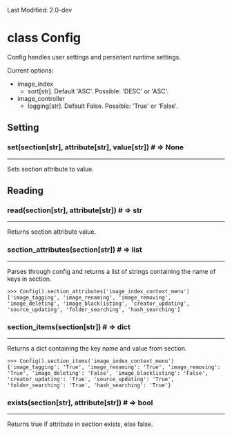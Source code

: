 Last Modified: 2.0-dev

# class Config

Config handles user settings and persistent runtime settings.

Current options:

- image_index
  - sort[str]. Default 'ASC'. Possible: 'DESC' or 'ASC'.
- image_controller
  - logging[str]. Default False. Possible: 'True' or 'False'.

## Setting

### set(section[str], attribute[str], value[str]) # => None

---

Sets section attribute to value.

## Reading

### read(section[str], attribute[str]) # => str

---

Returns section attribute value.

### section_attributes(section[str]) # => list

---

Parses through config and returns a list of strings containing the name of keys in section.

```
>>> Config().section_attributes('image_index_context_menu')
['image_tagging', 'image_renaming', 'image_removing', 'image_deleting', 'image_blacklisting', 'creator_updating', 'source_updating', 'folder_searching', 'hash_searching']
```

### section_items(section[str]) # => dict

---

Returns a dict containing the key name and value from section.

```
>>> Config().section_items('image_index_context_menu')
{'image_tagging': 'True', 'image_renaming': 'True', 'image_removing': 'True', 'image_deleting': 'False', 'image_blacklisting': 'False', 'creator_updating': 'True', 'source_updating': 'True', 'folder_searching': 'True', 'hash_searching': 'True'}
```

### exists(section[str], attribute[str]) # => bool

---

Returns true if attribute in section exists, else false.
